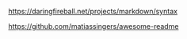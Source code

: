 https://daringfireball.net/projects/markdown/syntax

https://github.com/matiassingers/awesome-readme 
